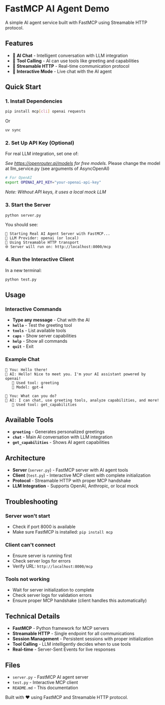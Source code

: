 # FastMCP AI Agent Demo

A simple AI agent service built with FastMCP using Streamable HTTP protocol.

## Features

- 🤖 **AI Chat** - Intelligent conversation with LLM integration
- 🔧 **Tool Calling** - AI can use tools like greeting and capabilities
- 🌊 **Streamable HTTP** - Real-time communication protocol
- 💬 **Interactive Mode** - Live chat with the AI agent

## Quick Start

### 1. Install Dependencies

```bash
pip install mcp[cli] openai requests
```

Or 

```bash
uv sync
```

### 2. Set Up API Key (Optional)

For real LLM integration, set one of:

*See https://openrouter.ai/models for free models.*
Please change the model at llm_service.py (see arguments of AsyncOpenAI)

```bash
# For OpenAI
export OPENAI_API_KEY="your-openai-api-key"
```

*Note: Without API keys, it uses a local mock LLM*

### 3. Start the Server

```bash
python server.py
```

You should see:
```
🚀 Starting Real AI Agent Server with FastMCP...
🤖 LLM Provider: openai (or local)
📡 Using Streamable HTTP transport
🌐 Server will run on: http://localhost:8000/mcp
```

### 4. Run the Interactive Client

In a new terminal:

```bash
python test.py
```

## Usage

### Interactive Commands

- **Type any message** - Chat with the AI
- **`hello`** - Test the greeting tool
- **`tools`** - List available tools
- **`caps`** - Show server capabilities
- **`help`** - Show all commands
- **`quit`** - Exit

### Example Chat

```
💬 You: Hello there!
🤖 AI: Hello! Nice to meet you. I'm your AI assistant powered by openai!
   🔧 Used tool: greeting
   🧠 Model: gpt-4

💬 You: What can you do?
🤖 AI: I can chat, use greeting tools, analyze capabilities, and more!
   🔧 Used tool: get_capabilities
```

## Available Tools

- **`greeting`** - Generates personalized greetings
- **`chat`** - Main AI conversation with LLM integration
- **`get_capabilities`** - Shows AI agent capabilities

## Architecture

- **Server** (`server.py`) - FastMCP server with AI agent tools
- **Client** (`test.py`) - Interactive MCP client with complete initialization
- **Protocol** - Streamable HTTP with proper MCP handshake
- **LLM Integration** - Supports OpenAI, Anthropic, or local mock

## Troubleshooting

### Server won't start
- Check if port 8000 is available
- Make sure FastMCP is installed: `pip install mcp`

### Client can't connect
- Ensure server is running first
- Check server logs for errors
- Verify URL: `http://localhost:8000/mcp`

### Tools not working
- Wait for server initialization to complete
- Check server logs for validation errors
- Ensure proper MCP handshake (client handles this automatically)

## Technical Details

- **FastMCP** - Python framework for MCP servers
- **Streamable HTTP** - Single endpoint for all communications
- **Session Management** - Persistent sessions with proper initialization
- **Tool Calling** - LLM intelligently decides when to use tools
- **Real-time** - Server-Sent Events for live responses

## Files

- `server.py` - FastMCP AI agent server
- `test.py` - Interactive MCP client
- `README.md` - This documentation

Built with ❤️ using FastMCP and Streamable HTTP protocol.
